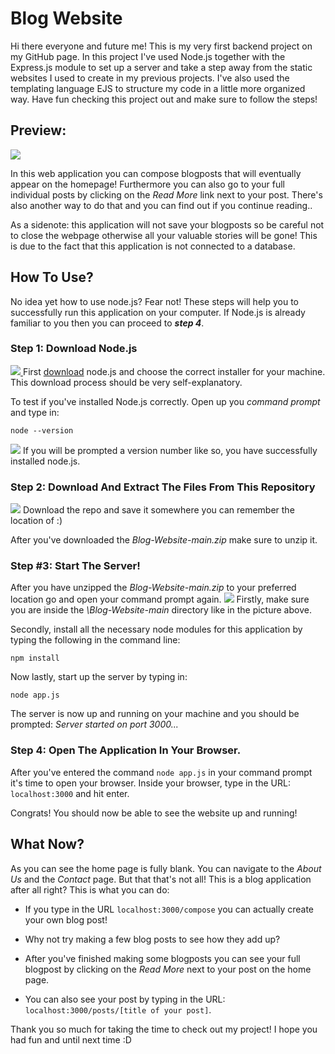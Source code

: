 # Blog Website
Hi there everyone and future me! This is my very first backend project on my GitHub page. In this project I've used Node.js together with the Express.js module to set up a server and take a step away from the static websites I used to create in my previous projects. I've also used the templating language EJS to structure my code in a little more organized way. Have fun checking this project out and make sure to follow the steps!

## Preview:
[![](https://i.ibb.co/Q60Cx6w/preview.png)](#)

In this web application you can compose blogposts that will eventually appear on the homepage! Furthermore you can also go to your full individual posts by clicking on the *Read More* link next to your post. There's also another way to do that and you can find out if you continue reading..

As a sidenote: this application will not save your blogposts so be careful not to close the webpage otherwise all your valuable stories will be gone! This is due to the fact that this application is not connected to a database.

## How To Use?
No idea yet how to use node.js? Fear not! These steps will help you to successfully run this application on your computer. If Node.js is already familiar to you then you can proceed to _**step 4**_.

### Step 1: Download Node.js
[
![](https://i.ibb.co/8PmX1PS/installnode.png)
](#)
First [download](http://github.com) node.js and choose the correct installer for your machine. This download process should be very self-explanatory.

To test if you've installed Node.js correctly. Open up you *command prompt* and type in:
~~~
node --version
~~~
[![](https://i.ibb.co/yS3LVHw/nodeversion.png)](#)
If you will be prompted a version number like so, you have successfully installed node.js.

### Step 2: Download And Extract The Files From This Repository
[
![](https://i.ibb.co/7Gz17wN/downloadrepo.png)](#)
Download the repo and save it somewhere you can remember the location of :)

After you've downloaded the *Blog-Website-main.zip* make sure to unzip it.

### Step #3: Start The Server!
After you have unzipped the *Blog-Website-main.zip* to your preferred location go and open your command prompt again.
[
![](https://i.ibb.co/QKjmK01/startserver.png)](#)
Firstly, make sure you are inside the *\Blog-Website-main* directory like in the picture above.

Secondly, install all the necessary node modules for this application by typing the following in the command line:
~~~
npm install
~~~
Now lastly, start up the server by typing in:
~~~
node app.js
~~~
The server is now up and running on your machine and you should be prompted: *Server started on port 3000...*

### Step 4: Open The Application In Your Browser.
After you've entered the command `node app.js` in your command prompt it's time to open your browser. Inside your browser, type in the URL: `localhost:3000` and hit enter.

Congrats! You should now be able to see the website up and running!

## What Now?
As you can see the home page is fully blank. You can navigate to the *About Us* and the *Contact* page. But that that's not all! This is a blog application after all right? This is what you can do:

- If you type in the URL `localhost:3000/compose` you can actually create your own blog post!

- Why not try making a few blog posts to see how they add up?

- After you've finished making some blogposts you can see your full blogpost by clicking on the *Read More* next to your post on the home page.

- You can also see your post by typing in the URL: `localhost:3000/posts/[title of your post]`.

Thank you so much for taking the time to check out my project! I hope you had fun and until next time :D
